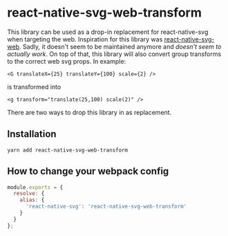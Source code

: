 # react-native-svg-web-transform

This library can be used as a drop-in replacement for react-native-svg when targeting the web. Inspiration for this library was [react-native-svg-web](https://github.com/bakerface/react-native-svg-web).
Sadly, it doesn't seem to be maintained anymore and *doesn't seem to actually work*. On top of that, this library will also convert group transforms to the correct web svg props. In example:

```JSX
<G translateX={25} translateY={100} scale={2} />
```

is transformed into

```JSX
<g transform="translate(25,100) scale(2)" />
```

There are two ways to drop this library in as replacement.

## Installation

`yarn add react-native-svg-web-transform`

## How to change your webpack config

```javascript
module.exports = {
  resolve: {
    alias: {
      'react-native-svg': 'react-native-svg-web-transform'
    }
  }
};
```
